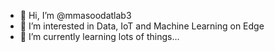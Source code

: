 - 👋 Hi, I’m @mmasoodatlab3
- 👀 I’m interested in Data, IoT and Machine Learning on Edge
- 🌱 I’m currently learning lots of things...

<!---
mmasoodatlab3/mmasoodatlab3 is a ✨ special ✨ repository because its `README.md` (this file) appears on your GitHub profile.
You can click the Preview link to take a look at your changes.
--->
